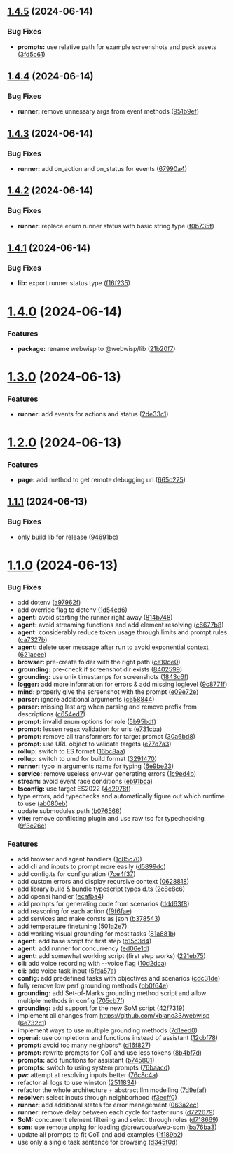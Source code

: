 ## [1.4.5](https://github.com/brewcoua/webwisp-lib/compare/v1.4.4...v1.4.5) (2024-06-14)


### Bug Fixes

* **prompts:** use relative path for example screenshots and pack assets ([3fd5c61](https://github.com/brewcoua/webwisp-lib/commit/3fd5c61b66a9be9cfb4bf2ae4d4bebd414ae08bd))

## [1.4.4](https://github.com/brewcoua/webwisp-lib/compare/v1.4.3...v1.4.4) (2024-06-14)


### Bug Fixes

* **runner:** remove unnessary args from event methods ([951b9ef](https://github.com/brewcoua/webwisp-lib/commit/951b9efbe766f086071c26236a120dbd40ae1e67))

## [1.4.3](https://github.com/brewcoua/webwisp-lib/compare/v1.4.2...v1.4.3) (2024-06-14)


### Bug Fixes

* **runner:** add on_action and on_status for events ([67990a4](https://github.com/brewcoua/webwisp-lib/commit/67990a45c77fc4f229e325aa07350fa054a3e006))

## [1.4.2](https://github.com/brewcoua/webwisp-lib/compare/v1.4.1...v1.4.2) (2024-06-14)


### Bug Fixes

* **runner:** replace enum runner status with basic string type ([f0b735f](https://github.com/brewcoua/webwisp-lib/commit/f0b735fe43b401dfc7d212068d838076cf1e9c44))

## [1.4.1](https://github.com/brewcoua/webwisp-lib/compare/v1.4.0...v1.4.1) (2024-06-14)


### Bug Fixes

* **lib:** export runner status type ([f16f235](https://github.com/brewcoua/webwisp-lib/commit/f16f2352f87c71e39dd4590588ec48b0dae47a6f))

# [1.4.0](https://github.com/brewcoua/webwisp-lib/compare/v1.3.1...v1.4.0) (2024-06-14)


### Features

* **package:** rename webwisp to @webwisp/lib ([21b20f7](https://github.com/brewcoua/webwisp-lib/commit/21b20f79126a74b20e6244b81298f1b515a8e853))

# [1.3.0](https://github.com/brewcoua/webwisp/compare/v1.2.0...v1.3.0) (2024-06-13)


### Features

* **runner:** add events for actions and status ([2de33c1](https://github.com/brewcoua/webwisp/commit/2de33c16c5faf0986cb645bd377d32eff706d7ee))

# [1.2.0](https://github.com/brewcoua/webwisp/compare/v1.1.1...v1.2.0) (2024-06-13)


### Features

* **page:** add method to get remote debugging url ([665c275](https://github.com/brewcoua/webwisp/commit/665c2758f33c6c373566f112eceac09e11c00f2b))

## [1.1.1](https://github.com/brewcoua/webwisp/compare/v1.1.0...v1.1.1) (2024-06-13)


### Bug Fixes

* only build lib for release ([94691bc](https://github.com/brewcoua/webwisp/commit/94691bc25d5b4e0b27fa13090cd603e04670c9ca))

# [1.1.0](https://github.com/brewcoua/webwisp/compare/v1.0.0...v1.1.0) (2024-06-13)


### Bug Fixes

* add dotenv ([a97962f](https://github.com/brewcoua/webwisp/commit/a97962f153c70d5c93391b136abc7a77d783e247))
* add override flag to dotenv ([1d54cd6](https://github.com/brewcoua/webwisp/commit/1d54cd6e9dbb5fa8f5b033a3084c5b13f6e0cd5e))
* **agent:** avoid starting the runner right away ([814b748](https://github.com/brewcoua/webwisp/commit/814b7489403e6da55ff456186d69a3c7ad18ec52))
* **agent:** avoid streaming functions and add element resolving ([c6677b8](https://github.com/brewcoua/webwisp/commit/c6677b847f6e2b34ba6c9ab2cd825c708cd82bbd))
* **agent:** considerably reduce token usage through limits and prompt rules ([ca7327b](https://github.com/brewcoua/webwisp/commit/ca7327b976ac3b1c1dc96d2c30cd9211417bf070))
* **agent:** delete user message after run to avoid exponential context ([621aeee](https://github.com/brewcoua/webwisp/commit/621aeee2bbbeb521a4f6b3b1f8cf5b692524a5f4))
* **browser:** pre-create folder with the right path ([ce10de0](https://github.com/brewcoua/webwisp/commit/ce10de04e9d52836b212f55bc21dc3d3b940b348))
* **grounding:** pre-check if screenshot dir exists ([8402599](https://github.com/brewcoua/webwisp/commit/84025996cbe19d42acb6c20dbfd35a6eb0ff918d))
* **grounding:** use unix timestamps for screenshots ([1843c6f](https://github.com/brewcoua/webwisp/commit/1843c6fa5ba0c9d20ef94a1240c37ae5c0de4f4e))
* **logger:** add more information for errors & add missing loglevel ([9c8771f](https://github.com/brewcoua/webwisp/commit/9c8771f95013bfcd38d4718112a7ec484fb5b248))
* **mind:** properly give the screenshot with the prompt ([e09e72e](https://github.com/brewcoua/webwisp/commit/e09e72e932583dca0cafb406121bcbffbeb001ea))
* **parser:** ignore additional arguments ([c658844](https://github.com/brewcoua/webwisp/commit/c658844f9571f3855a110fa02269bea893a06beb))
* **parser:** missing last arg when parsing and remove prefix from descriptions ([c654ed7](https://github.com/brewcoua/webwisp/commit/c654ed78d159f5656fb08795db76da2877db70a3))
* **prompt:** invalid enum options for role ([5b95bdf](https://github.com/brewcoua/webwisp/commit/5b95bdf582a18a40757cd8c5ecb79f20b06d846f))
* **prompt:** lessen regex validation for urls ([e731cba](https://github.com/brewcoua/webwisp/commit/e731cba56f8955427975222c0948227230fced48))
* **prompt:** remove all transformers for target prompt ([30a6bd8](https://github.com/brewcoua/webwisp/commit/30a6bd80c48dfa814c20bf66b4c015d3eeffdc25))
* **prompt:** use URL object to validate targets ([e77d7a3](https://github.com/brewcoua/webwisp/commit/e77d7a37e6400b8407a9e6d36a196da39d7a652f))
* **rollup:** switch to ES format ([16bc8aa](https://github.com/brewcoua/webwisp/commit/16bc8aae2369a2dbb4c1fa617c9c42309b904830))
* **rollup:** switch to umd for build format ([3291470](https://github.com/brewcoua/webwisp/commit/32914701a0401f2d4fd32870e1d4d78acbcaa721))
* **runner:** typo in arguments name for typing ([6e9be23](https://github.com/brewcoua/webwisp/commit/6e9be23a67ae8c2edc99e0e295ac38f3fe16db00))
* **service:** remove useless env-var generating errors ([1c9ed4b](https://github.com/brewcoua/webwisp/commit/1c9ed4ba7bd6e1c0fd9d0aaad64c3d78dac0b16c))
* **stream:** avoid event race conditions ([eb91bca](https://github.com/brewcoua/webwisp/commit/eb91bcaf7f0459d0b205a54aeaaa7488e7d015bc))
* **tsconfig:** use target ES2022 ([4d2978f](https://github.com/brewcoua/webwisp/commit/4d2978f576f7586960904e45c4707677833d7474))
* type errors, add typechecks and automatically figure out which runtime to use ([ab080eb](https://github.com/brewcoua/webwisp/commit/ab080ebf11924836bbf9a21118d4f43581837a4b))
* update submodules path ([b076566](https://github.com/brewcoua/webwisp/commit/b076566c577cc7606916f2c26eb0c49384783206))
* **vite:** remove conflicting plugin and use raw tsc for typechecking ([9f3e26e](https://github.com/brewcoua/webwisp/commit/9f3e26eb3ce25eff8b7e28c1605cef6025e9a429))


### Features

* add browser and agent handlers ([1c85c70](https://github.com/brewcoua/webwisp/commit/1c85c70d1a34fd96e1e821323afe05a70dae80d7))
* add cli and inputs to prompt more easily ([d5899dc](https://github.com/brewcoua/webwisp/commit/d5899dc8cbfe7728f94cb66490394bc5d7be26e4))
* add config.ts for configuration ([7ce4f37](https://github.com/brewcoua/webwisp/commit/7ce4f378a2e85f4bd125ecde2933054f863c2664))
* add custom errors and display recursive context ([0628818](https://github.com/brewcoua/webwisp/commit/0628818f70831a6cbdc128db3190f0138bff16f4))
* add library build & bundle typescript types d.ts ([2c8e8c6](https://github.com/brewcoua/webwisp/commit/2c8e8c65f8eb8daffb9035048726c814b3f51610))
* add openai handler ([ecafba4](https://github.com/brewcoua/webwisp/commit/ecafba4349e5bc13cfa843740ee3228b08695b91))
* add prompts for generating code from scenarios ([ddd63f8](https://github.com/brewcoua/webwisp/commit/ddd63f871f047e2438f02ae4ee2ebbffc22f98d4))
* add reasoning for each action ([f9f6fae](https://github.com/brewcoua/webwisp/commit/f9f6faefe52a9bbccc679a857bbb323c5aa7bb04))
* add services and make consts as json ([b378543](https://github.com/brewcoua/webwisp/commit/b378543e4713cb38bd69300b297fd94df1267d66))
* add temperature finetuning ([501a2e7](https://github.com/brewcoua/webwisp/commit/501a2e7c7e66ad175be31cf3a32ff4d03b27fac1))
* add working visual grounding for most tasks ([81a881b](https://github.com/brewcoua/webwisp/commit/81a881bb58bde6ee434b5f2dabc051460537fc02))
* **agent:** add base script for first step ([b15c3d4](https://github.com/brewcoua/webwisp/commit/b15c3d4fa50df37122b6f1e67a08358ed6cf62f9))
* **agent:** add runner for concurrency ([ed06e1d](https://github.com/brewcoua/webwisp/commit/ed06e1d868193d9b1cc46b0e90797c7d895159ac))
* **agent:** add somewhat working script (first step works) ([221eb75](https://github.com/brewcoua/webwisp/commit/221eb75c10625ff7f99c0a772503a02bd9fad3e2))
* **cli:** add voice recording with --voice flag ([10d2dca](https://github.com/brewcoua/webwisp/commit/10d2dca677dec1cb77a8285a017c3cc163f512a8))
* **cli:** add voice task input ([5fda57a](https://github.com/brewcoua/webwisp/commit/5fda57ab5dbae9e2071c6d79bf8ab07db476efb4))
* **config:** add predefined tasks with objectives and scenarios ([cdc31de](https://github.com/brewcoua/webwisp/commit/cdc31decee6bd2867fc9a9240f022db1719a4f9c))
* fully remove low perf grounding methods ([bb0f64e](https://github.com/brewcoua/webwisp/commit/bb0f64e6ed73fcc9d94f39c27dba84d7a632539d))
* **grounding:** add Set-of-Marks grounding method script and allow multiple methods in config ([705cb7f](https://github.com/brewcoua/webwisp/commit/705cb7f884c20f62ec709673c18b835020fd654a))
* **grounding:** add support for the new SoM script ([42f7319](https://github.com/brewcoua/webwisp/commit/42f731920122a9a6a82459862e4453f83959b55d))
* implement all changes from https://github.com/xblanc33/webwisp ([6e732c1](https://github.com/brewcoua/webwisp/commit/6e732c1afd138a6b814081b3b12a0f6d52f68e89))
* implement ways to use multiple grounding methods ([7d1eed0](https://github.com/brewcoua/webwisp/commit/7d1eed04adc61e6e0ab2acce0feee6591bf00bd3))
* **openai:** use completions and functions instead of assistant ([12cbf78](https://github.com/brewcoua/webwisp/commit/12cbf78177f9bb0211db49b974e72ec36ced206f))
* **prompt:** avoid too many neighbors* ([d16f827](https://github.com/brewcoua/webwisp/commit/d16f827bc802fb1bd994285d4d650f31722e9696))
* **prompt:** rewrite prompts for CoT and use less tokens ([8b4bf7d](https://github.com/brewcoua/webwisp/commit/8b4bf7d1035b284b45d716e114be5bb293f7ae77))
* **prompts:** add functions for assistant ([b745801](https://github.com/brewcoua/webwisp/commit/b7458013485dc6d6c7239c723579795af270b3e2))
* **prompts:** switch to using system prompts ([76baacd](https://github.com/brewcoua/webwisp/commit/76baacdd79bac35f7de27f771af38f3775d56b1a))
* **pw:** attempt at resolving inputs better ([76c8c4a](https://github.com/brewcoua/webwisp/commit/76c8c4ac444a5ef73b8031ce269368d27cd17aa7))
* refactor all logs to use winston ([2511834](https://github.com/brewcoua/webwisp/commit/25118343e6fa1b5375e1a7dfdceb130fc8305846))
* refactor the whole architecture + abstract llm modelling ([7d9efaf](https://github.com/brewcoua/webwisp/commit/7d9efafe1806bbed38e348ee6413d3d2b53f2c42))
* **resolver:** select inputs through neighborhood ([f3ecff0](https://github.com/brewcoua/webwisp/commit/f3ecff0b96b780a562095d405a29b843b263c67e))
* **runner:** add additional states for error management ([063a2ec](https://github.com/brewcoua/webwisp/commit/063a2ec0e52e247cb73c424f9a8504d3e55bd1f2))
* **runner:** remove delay between each cycle for faster runs ([d722679](https://github.com/brewcoua/webwisp/commit/d722679280d5ec4ccf3267a915b92b82610cb1ed))
* **SoM:** concurrent element filtering and select through roles ([d718669](https://github.com/brewcoua/webwisp/commit/d718669d5005fa957cce744565698f804fd1d36d))
* **som:** use remote unpkg for loading @brewcoua/web-som ([ba76ba3](https://github.com/brewcoua/webwisp/commit/ba76ba357c86b1801b3f26644e76a0e231628c7b))
* update all prompts to fit CoT and add examples ([1f189b2](https://github.com/brewcoua/webwisp/commit/1f189b275c6d1ad872ff4c89dd1ba55fcab62421))
* use only a single task sentence for browsing ([d345f0d](https://github.com/brewcoua/webwisp/commit/d345f0d61efacbd6f3e8ed277629cb9a09844c3a))
